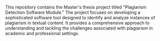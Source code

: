 This repository contains the Master's thesis project titled "Plagiarism Detection Software Module." 
The project focuses on developing a sophisticated software tool designed to identify and analyze instances of plagiarism in textual content. 
It provides a comprehensive approach to understanding and tackling the challenges associated with plagiarism in academic and professional settings.
